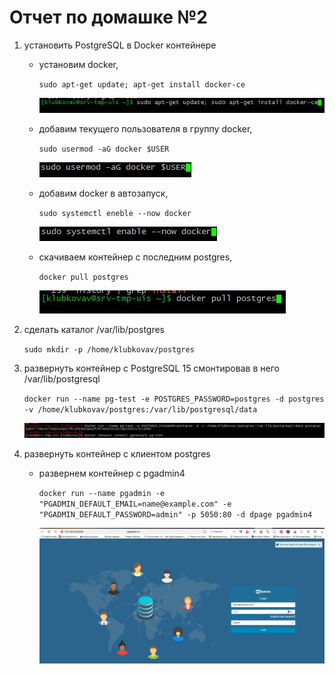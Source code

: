 # Отчет по домашке №2

1. установить PostgreSQL в Docker контейнере
    * установим docker,
        
        `sudo apt-get update; apt-get install docker-ce`
        
        ![установка](img/2/1.jpg)

    * добавим текущего пользователя в группу docker,
        
        `sudo usermod -aG docker $USER`
        
        ![установка](img/2/2.jpg)
        
    * добавим docker в автозапуск,
        
        `sudo systemctl eneble --now docker`
        
        ![установка](img/2/3.jpg)
    * скачиваем контейнер с последним postgres,
        
        `docker pull postgres`
        
        ![установка](img/2/4.jpg)

1. сделать каталог /var/lib/postgres
    
    `sudo mkdir -p /home/klubkovav/postgres`
                                                                     
1. развернуть контейнер с PostgreSQL 15 смонтировав в него /var/lib/postgresql

    `docker run --name pg-test -e POSTGRES_PASSWORD=postgres -d postgres -v /home/klubkovav/postgres:/var/lib/postgresql/data`

    ![запуск](img/2/9.jpg)

1. развернуть контейнер с клиентом postgres

    * развернем контейнер c pgadmin4

        `docker run --name pgadmin -e "PGADMIN_DEFAULT_EMAIL=name@example.com" -e "PGADMIN_DEFAULT_PASSWORD=admin" -p 5050:80 -d dpage pgadmin4`
    
        ![запуск](img/2/7.jpg)
    